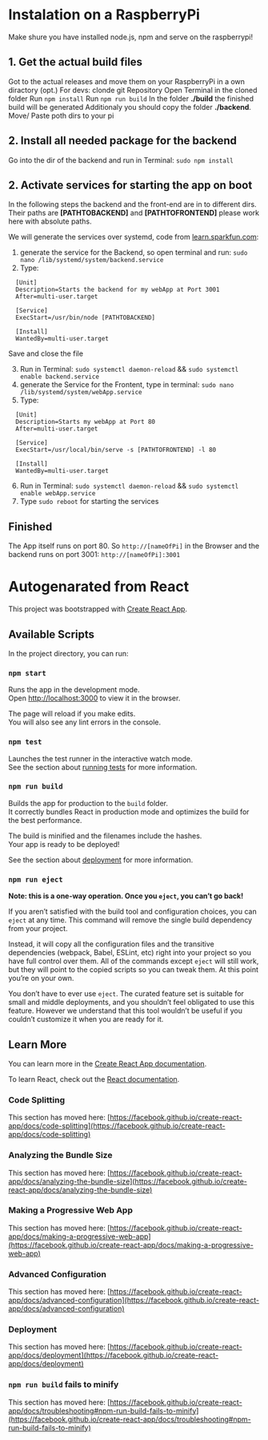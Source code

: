 # Instalation on a RaspberryPi

Make shure you have installed node.js, npm and serve on the raspberrypi!

## 1. Get the actual build files
Got to the actual releases and move them on your RaspberryPi in a own diractory
(opt.) For devs:
clonde git Repository
Open Terminal in the cloned folder
Run `npm install`
Run `npm run build`
In the folder **./build** the finished build will be generated
Additionaly you should copy the folder **./backend**.
Move/ Paste poth dirs to your pi

## 2. Install all needed package for the backend
Go into the dir of the backend and run in Terminal: `sudo npm install`

## 2. Activate services for starting the app on boot
In the following steps the backend and the front-end are in to different dirs. Their paths are **[PATHTOBACKEND]** and **[PATHTOFRONTEND]** please work here with absolute paths.

We will generate the services over systemd, code from [learn.sparkfun.com](https://learn.sparkfun.com/tutorials/how-to-run-a-raspberry-pi-program-on-startup#method-3-systemd):

  1. generate the service for the Backend, so open terminal and run:  `sudo nano /lib/systemd/system/backend.service`
  2. Type: 
``` 
  [Unit]
  Description=Starts the backend for my webApp at Port 3001
  After=multi-user.target

  [Service]
  ExecStart=/usr/bin/node [PATHTOBACKEND]

  [Install]
  WantedBy=multi-user.target 
```
Save and close the file

  3. Run in Terminal: `sudo systemctl daemon-reload` && `sudo systemctl enable backend.service`
  4. generate the Service for the Frontent, type in terminal: `sudo nano /lib/systemd/system/webApp.service`
  5. Type:
``` 
  [Unit]
  Description=Starts my webApp at Port 80
  After=multi-user.target

  [Service]
  ExecStart=/usr/local/bin/serve -s [PATHTOFRONTEND] -l 80

  [Install]
  WantedBy=multi-user.target 
```
6. Run in Terminal: `sudo systemctl daemon-reload` && `sudo systemctl enable webApp.service`
7. Type `sudo reboot` for starting the services

## Finished
The App itself runs on port 80. So `http://[nameOfPi]` in the Browser and the backend runs on port 3001: `http://[nameOfPi]:3001`














# Autogenarated from React

This project was bootstrapped with [Create React App](https://github.com/facebook/create-react-app).

## Available Scripts

In the project directory, you can run:

### `npm start`

Runs the app in the development mode.\
Open [http://localhost:3000](http://localhost:3000) to view it in the browser.

The page will reload if you make edits.\
You will also see any lint errors in the console.

### `npm test`

Launches the test runner in the interactive watch mode.\
See the section about [running tests](https://facebook.github.io/create-react-app/docs/running-tests) for more information.

### `npm run build`

Builds the app for production to the `build` folder.\
It correctly bundles React in production mode and optimizes the build for the best performance.

The build is minified and the filenames include the hashes.\
Your app is ready to be deployed!

See the section about [deployment](https://facebook.github.io/create-react-app/docs/deployment) for more information.

### `npm run eject`

**Note: this is a one-way operation. Once you `eject`, you can’t go back!**

If you aren’t satisfied with the build tool and configuration choices, you can `eject` at any time. This command will remove the single build dependency from your project.

Instead, it will copy all the configuration files and the transitive dependencies (webpack, Babel, ESLint, etc) right into your project so you have full control over them. All of the commands except `eject` will still work, but they will point to the copied scripts so you can tweak them. At this point you’re on your own.

You don’t have to ever use `eject`. The curated feature set is suitable for small and middle deployments, and you shouldn’t feel obligated to use this feature. However we understand that this tool wouldn’t be useful if you couldn’t customize it when you are ready for it.

## Learn More

You can learn more in the [Create React App documentation](https://facebook.github.io/create-react-app/docs/getting-started).

To learn React, check out the [React documentation](https://reactjs.org/).

### Code Splitting

This section has moved here: [https://facebook.github.io/create-react-app/docs/code-splitting](https://facebook.github.io/create-react-app/docs/code-splitting)

### Analyzing the Bundle Size

This section has moved here: [https://facebook.github.io/create-react-app/docs/analyzing-the-bundle-size](https://facebook.github.io/create-react-app/docs/analyzing-the-bundle-size)

### Making a Progressive Web App

This section has moved here: [https://facebook.github.io/create-react-app/docs/making-a-progressive-web-app](https://facebook.github.io/create-react-app/docs/making-a-progressive-web-app)

### Advanced Configuration

This section has moved here: [https://facebook.github.io/create-react-app/docs/advanced-configuration](https://facebook.github.io/create-react-app/docs/advanced-configuration)

### Deployment

This section has moved here: [https://facebook.github.io/create-react-app/docs/deployment](https://facebook.github.io/create-react-app/docs/deployment)

### `npm run build` fails to minify

This section has moved here: [https://facebook.github.io/create-react-app/docs/troubleshooting#npm-run-build-fails-to-minify](https://facebook.github.io/create-react-app/docs/troubleshooting#npm-run-build-fails-to-minify)
